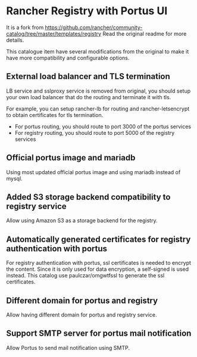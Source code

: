 # Rancher Registry with Portus UI

It is a fork from https://github.com/rancher/community-catalog/tree/master/templates/registry
Read the original readme for more details.

This catalogue item have several modifications from the original to make it have more compatibility and configurable options.

## External load balancer and TLS termination

LB service and sslproxy service is removed from original, you should setup your own load balancer that do the routing and terminate it with tls.

For example, you can setup rancher-lb for routing and rancher-letsencrypt to obtain certificates for tls termination.
- For portus routing, you should route to port 3000 of the portus services
- For registry routing, you should route to port 5000 of the registry services

## Official portus image and mariadb

Using most updated official portus image and using mariadb instead of mysql.

## Added S3 storage backend compatibility to registry service

Allow using Amazon S3 as a storage backend for the registry.

## Automatically generated certificates for registry authentication with portus

For registry authentication with portus, ssl certificates is needed to encrypt the content. Since it is only used for data encryption, a self-signed is used instead. This catalog use paulczar/omgwtfssl to generate the ssl certificates.

## Different domain for portus and registry

Allow having different domain for portus and registry service.

## Support SMTP server for portus mail notification

Allow Portus to send mail notification using SMTP.
